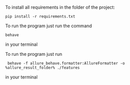 To install all requirements in the folder of the project:
```
pip install -r requirements.txt
```

To run the program just run the command  

```behave``` 

in your terminal

To run the program just run 

``` behave -f allure_behave.formatter:AllureFormatter -o %allure_result_folder% ./features```

in your terminal
 
